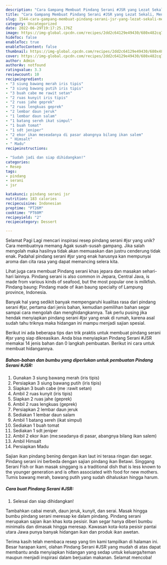 ```yaml
---
description: "Cara Gampang Membuat Pindang Serani #JSR yang Lezat Sekali, Mengugah Selera"
title: "Cara Gampang Membuat Pindang Serani #JSR yang Lezat Sekali, Mengugah Selera"
slug: 1544-cara-gampang-membuat-pindang-serani-jsr-yang-lezat-sekali-mengugah-selera
category: Uncategorized
date: 2022-06-29T19:17:25.176Z
image: https://img-global.cpcdn.com/recipes/2dd2c64129e49430/680x482cq70/pindang-serani-jsr-foto-resep-utama.jpg
hideToc: false
enableToc: true
enableTocContent: false
thumbnail: https://img-global.cpcdn.com/recipes/2dd2c64129e49430/680x482cq70/pindang-serani-jsr-foto-resep-utama.jpg
cover: https://img-global.cpcdn.com/recipes/2dd2c64129e49430/680x482cq70/pindang-serani-jsr-foto-resep-utama.jpg
author: Admin
authorAv: notfound
ratingvalue: 3.3
reviewcount: 10
recipeingredient:
- "3 siung bawang merah iris tipis"
- "3 siung bawang putih iris tipis"
- "3 buah cabe me rawit setan"
- "2 ruas kunyit iris tipis"
- "2 ruas jahe geprek"
- "2 ruas lengkuas geprek"
- "2 lembar daun jeruk"
- "1 lembar daun salam"
- "1 batang sereh ikat simpul"
- "1 buah tomat"
- "1 sdt jeniper"
- "2 ekor ikan meseadanya di pasar abangnya bilang ikan salem"
- " Himsalt"
- " Madu"
recipeinstructions:

- "Sudah jadi dan siap dihidangkan!"
categories:
- Resep
tags:
- pindang
- serani
- jsr

katakunci: pindang serani jsr 
nutrition: 183 calories
recipecuisine: Indonesian
preptime: "PT26M"
cooktime: "PT60M"
recipeyield: "2"
recipecategory: Dessert

---
```



Selamat Pagi Lagi mencari inspirasi resep pindang serani #jsr yang unik? Cara membuatnya memang Agak susah-susah gampang. Jika salah mengolah maka hasilnya tidak akan memuaskan dan justru cenderung tidak enak. Padahal pindang serani #jsr yang enak harusnya kan mempunyai aroma dan cita rasa yang dapat memancing selera kita.


Lihat juga cara membuat Pindang serani khas jepara dan masakan sehari-hari lainnya. Pindang serani is also common in Jepara, Central Java, is made from various kinds of seafood, but the most popular one is milkfish. Pindang baung: Pindang made of ikan baung specialty of Lampung province, Indonesia.

Banyak hal yang sedikit banyak mempengaruhi kualitas rasa dari pindang serani #jsr, pertama dari jenis bahan, kemudian pemilihan bahan segar sampai cara mengolah dan menghidangkannya. Tak perlu pusing jika hendak menyiapkan pindang serani #jsr yang enak di rumah, karena asal sudah tahu triknya maka hidangan ini mampu menjadi sajian spesial.


Berikut ini ada beberapa tips dan trik praktis untuk membuat pindang serani #jsr yang siap dikreasikan. Anda bisa menyiapkan Pindang Serani #JSR memakai 14 jenis bahan dan 0 langkah pembuatan. Berikut ini cara untuk membuat hidangannya.

<!--inarticleads1-->

##### Bahan-bahan dan bumbu yang diperlukan untuk pembuatan Pindang Serani #JSR:

1. Gunakan 3 siung bawang merah (iris tipis)
1. Persiapkan 3 siung bawang putih (iris tipis)
1. Siapkan 3 buah cabe (me :rawit setan)
1. Ambil 2 ruas kunyit (iris tipis)
1. Siapkan 2 ruas jahe (geprek)
1. Ambil 2 ruas lengkuas (geprek)
1. Persiapkan 2 lembar daun jeruk
1. Sediakan 1 lembar daun salam
1. Ambil 1 batang sereh (ikat simpul)
1. Sediakan 1 buah tomat
1. Sediakan 1 sdt jeniper
1. Ambil 2 ekor ikan (me:seadanya di pasar, abangnya bilang ikan salem)
1. Ambil  Himsalt
1. Persiapkan  Madu


Sajian ikan pindang bening dengan ikan laut ini terasa ringan dan segar. Pindang serani ini berbeda dengan sajian pindang ikan Betawi. Singgang Serani Fish or Ikan masak singgang is a traditional dish that is less known to the younger generation and is often associated with food for new mothers. Tumis bawang merah, bawang putih yang sudah dihaluskan hingga harum. 

<!--inarticleads2-->

##### Cara buat Pindang Serani #JSR:


1. Selesai dan siap dihidangkan!

Tambahkan cabai merah, daun jeruk, kunyit, dan serai. Masak hingga bumbu pindang serani meresap ke dalam pindang. Pindang serani merupakan sajian ikan khas kota pesisir. Ikan segar hanya diberi bumbu minimalis dan dimasak hingga meresap. Kawasan kota-kota pesisir pantai utara Jawa punya banyak hidangan ikan dan produk ikan awetan. 

Terima kasih telah membaca resep yang tim kami tampilkan di halaman ini. Besar harapan kami, olahan Pindang Serani #JSR yang mudah di atas dapat membantu anda menyiapkan hidangan yang sedap untuk keluarga/teman maupun menjadi inspirasi dalam berjualan makanan. Selamat mencoba!
